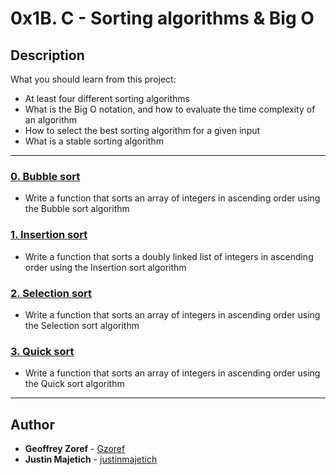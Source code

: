 # 0x1B. C - Sorting algorithms & Big O

## Description
What you should learn from this project:

* At least four different sorting algorithms
* What is the Big O notation, and how to evaluate the time complexity of an algorithm
* How to select the best sorting algorithm for a given input
* What is a stable sorting algorithm

---

### [0. Bubble sort](./0-read_file.py)
* Write a function that sorts an array of integers in ascending order using the Bubble sort algorithm


### [1. Insertion sort](./1-number_of_lines.py)
* Write a function that sorts a doubly linked list of integers in ascending order using the Insertion sort algorithm


### [2. Selection sort ](./2-read_lines.py)
* Write a function that sorts an array of integers in ascending order using the Selection sort algorithm



### [3. Quick sort](./3-write_file.py)
* Write a function that sorts an array of integers in ascending order using the Quick sort algorithm

---

## Author
* **Geoffrey Zoref** - [Gzoref](https://github.com/Gzoref)
* **Justin Majetich** - [justinmajetich](https://github.com/justinmajetich)